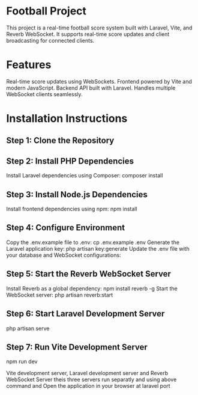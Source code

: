 # Football Project
This project is a real-time football score system built with Laravel, Vite, and Reverb WebSocket. It supports real-time score updates and client broadcasting for connected clients.

# Features
Real-time score updates using WebSockets.
Frontend powered by Vite and modern JavaScript.
Backend API built with Laravel.
Handles multiple WebSocket clients seamlessly.

# Installation Instructions
## Step 1: Clone the Repository

## Step 2: Install PHP Dependencies
Install Laravel dependencies using Composer:
    composer install
## Step 3: Install Node.js Dependencies
Install frontend dependencies using npm:
    npm install
## Step 4: Configure Environment
Copy the .env.example file to .env:
        cp .env.example .env
Generate the Laravel application key:
    php artisan key:generate
Update the .env file with your database and WebSocket configurations:

## Step 5: Start the Reverb WebSocket Server
Install Reverb as a global dependency:
    npm install reverb -g
Start the WebSocket server:
    php artisan reverb:start

## Step 6: Start Laravel Development Server

php artisan serve

## Step 7: Run Vite Development Server
 npm run dev


Vite development server, Laravel development server and Reverb WebSocket Server theis three servers run separatly and using above command and Open the application in your browser at laravel port

